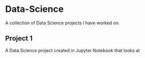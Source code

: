 # Data-Science
A collection of Data Science projects I have worked on.

## Project 1
A Data Science project created in Jupyter Notebook that looks at 
